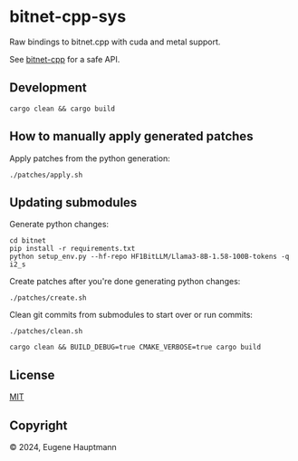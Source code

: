 # bitnet-cpp-sys

Raw bindings to bitnet.cpp with cuda and metal support.

See [bitnet-cpp](https://crates.io/crates/bitnet-cpp) for a safe API.


## Development

```shell
cargo clean && cargo build
```

## How to manually apply generated patches

Apply patches from the python generation:

```shell
./patches/apply.sh
```


## Updating submodules

Generate python changes:

```shell
cd bitnet
pip install -r requirements.txt
python setup_env.py --hf-repo HF1BitLLM/Llama3-8B-1.58-100B-tokens -q i2_s
```

Create patches after you're done generating python changes:

```shell
./patches/create.sh
```

Clean git commits from submodules to start over or run commits:

```shell
./patches/clean.sh
```

```shell
cargo clean && BUILD_DEBUG=true CMAKE_VERBOSE=true cargo build
```


## License

[MIT](/LICENSE)

## Copyright

© 2024, Eugene Hauptmann